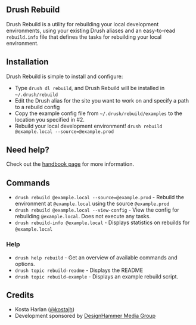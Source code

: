 ## Drush Rebuild

Drush Rebuild is a utility for rebuilding your local development environments,
using your existing Drush aliases and an easy-to-read `rebuild.info` file that
defines the tasks for rebuilding your local environment.

## Installation

Drush Rebuild is simple to install and configure:

  - Type `drush dl rebuild`, and Drush Rebuild will be installed in `~/.drush/rebuild`
  - Edit the Drush alias for the site you want to work on and specify a path to a rebuild config
  - Copy the example config file from `~/.drush/rebuild/examples` to the location you specified in #2.
  - Rebuild your local development environment! `drush rebuild @example.local --source=@example.prod`

## Need help?

Check out the [handbook page](https://drupal.org/node/1946954) for more
information.

## Commands

  - `drush rebuild @example.local --source=@example.prod` - Rebuild the environment at `@example.local` using the source `@example.prod`
  - `drush rebuild @example.local --view-config` - View the config for rebuilding `@example.local`. Does not execute any tasks.
  - `drush rebuild-info @example.local` - Displays statistics on rebuilds for `@example.local`

### Help

  - `drush help rebuild` - Get an overview of available commands and options.
  - `drush topic rebuild-readme` - Displays the README
  - `drush topic rebuild-example` - Displays an example rebuild script.

## Credits

- Kosta Harlan ([@kostajh](https://drupal.org/user/209141))
- Development sponsored by [DesignHammer Media Group](http://designhammer.com)
